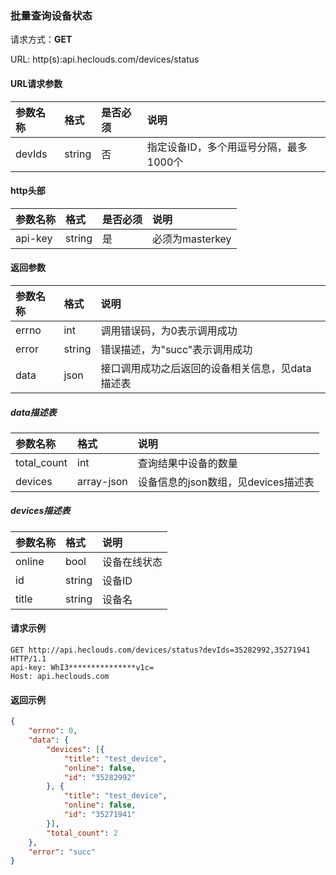 ### 批量查询设备状态
请求方式：**GET**

URL: http(s):api.heclouds.com/devices/status

#### URL请求参数
参数名称 | 格式 | 是否必须 | 说明
:- | :- | :- | :- 
devIds | string | 否 | 指定设备ID，多个用逗号分隔，最多1000个

#### http头部
参数名称 | 格式 | 是否必须 | 说明
:- | :- | :- | :- 
api-key | string | 是 | 必须为masterkey


#### 返回参数
参数名称 | 格式 | 说明
:- | :- | :- 
errno | int | 调用错误码，为0表示调用成功
error | string | 错误描述，为"succ"表示调用成功
data | json | 接口调用成功之后返回的设备相关信息，见data描述表

##### data描述表
参数名称 | 格式 | 说明
:- | :- | :- 
total_count | int | 查询结果中设备的数量
devices | array-json | 设备信息的json数组，见devices描述表

##### devices描述表
参数名称 | 格式 | 说明
:- | :- | :- 
online | bool | 设备在线状态
id | string | 设备ID
title | string | 设备名


#### 请求示例
```text
GET http://api.heclouds.com/devices/status?devIds=35282992,35271941 HTTP/1.1
api-key: WhI3***************v1c=
Host: api.heclouds.com

```

#### 返回示例
```json
{
	"errno": 0,
	"data": {
		"devices": [{
			"title": "test_device",
			"online": false,
			"id": "35282992"
		}, {
			"title": "test_device",
			"online": false,
			"id": "35271941"
		}],
		"total_count": 2
	},
	"error": "succ"
}
```
